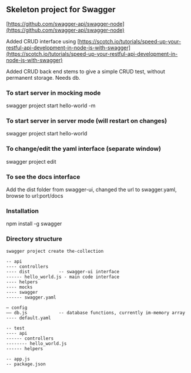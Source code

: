 ## Skeleton project for Swagger

[https://github.com/swagger-api/swagger-node](https://github.com/swagger-api/swagger-node)

Added CRUD interface using [https://scotch.io/tutorials/speed-up-your-restful-api-development-in-node-js-with-swagger](https://scotch.io/tutorials/speed-up-your-restful-api-development-in-node-js-with-swagger)

Added CRUD back end stems to give a simple CRUD test, without permanent storage. Needs db.

### To start server in mocking mode
swagger project start hello-world -m

### To start server in server mode (will restart on changes)
swagger project start hello-world

### To change/edit the yaml interface (separate window)
swagger project edit

### To see the docs interface
Add the dist folder from swagger-ui, changed the url to swagger.yaml, browse to url:port/docs

### Installation
npm install -g swagger


### Directory structure
```
swagger project create the-collection

-- api  
---- controllers
---- dist           -- swagger-ui interface
------ hello_world.js - main code interface
---- helpers
---- mocks
---- swagger
------ swagger.yaml

— config
—— db.js            -- database functions, currently im-memory array
---- default.yaml

-- test
---- api
------ controllers
-------- hello_world.js
------ helpers

-- app.js
-- package.json
```

